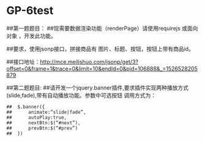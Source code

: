 # GP-6test
##第一题题目：
##现需要数据渲染功能（renderPage）请使用requirejs 或面向对象 ，开发此功能。

##要求，使用jsonp接口，拼接商品有 图片、标题、按钮，按钮上带有商品id。

##接口地址：http://mce.meilishuo.com/jsonp/get/3?offset=0&frame=1&trace=0&limit=10&endId=0&pid=106888&_=1526528205879


##第二题题目:
##请开发一个jquery.banner插件,要求插件实现两种播放方式(slide,fade),带有自动播放功能。参数中可选按钮 调用方式为：
		
	##	$.banner({
	##		animate:”slide|fade”,
	##		autoPlay:true,
	##		nextBtn:$(“#next”),
	##		prevBtn:$(“#prev”)
	##	})	
